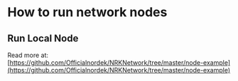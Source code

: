 # How to run network nodes

## Run Local Node

Read more at: [https://github.com/Officialnordek/NRKNetwork/tree/master/node-example](https://github.com/Officialnordek/NRKNetwork/tree/master/node-example)
